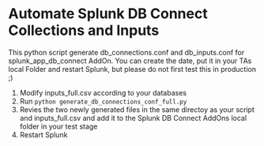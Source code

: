 # Automate Splunk DB Connect Collections and Inputs

This python script generate db_connections.conf and db_inputs.conf for splunk_app_db_connect AddOn. You can create the date, put it in your TAs local Folder and restart Splunk, but please do not first test this in production ;)

1. Modify inputs_full.csv according to your databases
2. Run `python generate_db_connections_conf_full.py`
3. Revies the two newly generated files in the same directoy as your script and inputs_full.csv and add it to the Splunk DB Connect AddOns local folder in your test stage
4. Restart Splunk


